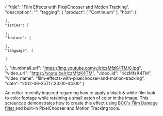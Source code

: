 {
  "title": "Film Effects with PixelChooser and Motion Tracking",
  "description": "",
  "tagging": {
    "product": [
      "Continuum"
    ],
    "host": [

    ],
    "series": [

    ],
    "feature": [

    ],
    "language": [

    ]
  },
  "thumbnail_url": "https://img.youtube.com/vi/rlczMfzK4TM/0.jpg",
  "video_url": "https://youtu.be/rlczMfzK4TM",
  "video_id": "rlczMfzK4TM",
  "video_name": "film-effects-with-pixelchooser-and-motion-tracking",
  "date": "2012-06-25T17:23:00-04:00"
}

An editor recently inquired regarding how to apply a black &amp; white film look to color footage while retaining a small patch of color in the image. This screencap demonstrates how to create this effect using [ BCC's Film Damage filter ](/products/continuum-units/film-style/) and built-in PixelChooser and Motion Tracking tools.


